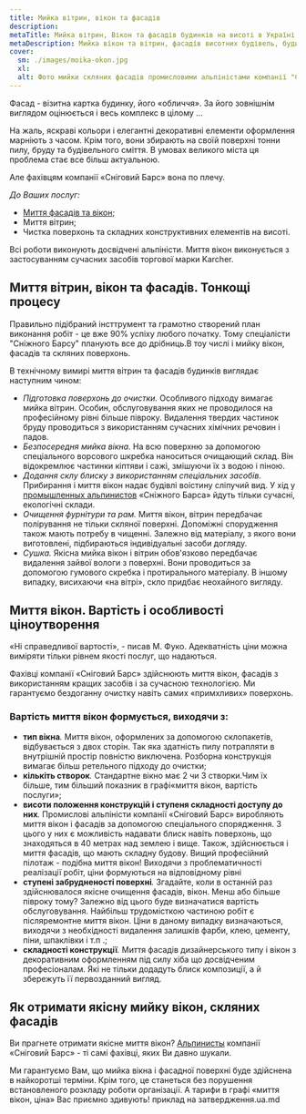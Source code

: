 ```yaml
---
title: Мийка вітрин, вікон та фасадів
description: 
metaTitle: Мийка вітрин, Вікон та фасадів будинків на висоті в Україні | СНЕЖНЫЙ БАРС
metaDescription: Мийка вікон та вітрин, фасадів висотних будівель, будинків досвідченними альпіністами в Вінниці☎ +38 (097) 970-53-76 від компанії "Сніжний Барс".
cover:
  sm: ./images/moika-okon.jpg
  xl: 
  alt: Фото мийки скляних фасадів промисловими альпіністами компанії "Сніжний Барс"
---
```

Фасад - візитна картка будинку, його «обличчя». За його зовнішнім виглядом оцінюється і весь комплекс в цілому ...

На жаль, яскраві кольори і елегантні декоративні елементи оформлення марніють з часом. Крім того, вони збирають на своїй поверхні тонни пилу, бруду та будівельного сміття. В умовах великого міста ця проблема стає все більш актуальною.

Але фахівцям компанії «Сніговий Барс» вона по плечу.

_До Ваших послуг:_

* [Миття фасадів та вікон](/mojka-fasadov/);
* Миття вітрин;
* Чистка поверхонь та складних конструктивних елементів на висоті.

Всі роботи виконують досвідчені альпіністи. Миття вікон виконується з застосуванням сучасних засобів торгової марки Karcher.

## Миття вітрин, вікон та фасадів. Тонкощі процесу

Правильно підібраний інсттрумент та грамотно створений план виконання робіт - це вже 90% успіху любого початку. Тому спеціалісти "Сніжного Барсу" планують все до дрібниць.В тоу числі і мийку вікон, фасадів та скляних поверхонь.

В технічному вимирі миття вітрин та фасадів будинків виглядає наступним чином:

* _Підготовка поверхонь до очистки._ Особливого підходу вимагає мийка вітрин. Особин, обслуговування яких не проводилося на професійному рівні більше півроку. Видалення твердих частинок бруду проводиться з використанням сучасних хімічних речовин і падов.
* _Безпосередня мийка вікна._ На всю поверхню за допомогою спеціального ворсового шкребка наноситься очищающий склад. Він відокремлює частинки кіптяви і сажі, змішуючи їх з водою і піною.
* _Додання склу блиску з використанням спеціальних засобів._ Прибирання і миття вікон надає будівлі воістину сліпучий вид. У хід у [промышленных альпинистов](/promyshlennyi-alpinizm/) «Сніжного Барса» йдуть тільки сучасні, екологічні склади.
* _Очищення фурнітури та рам._ Миття вікон, вітрин передбачає полірування не тільки скляної поверхні. Допоміжні спорудження також мають потребу в чищенні. Залежно від матеріалу, з якого вони виготовлені, підбираються індивідуальні засоби догляду.
* _Сушка._ Якісна мийка вікон і вітрин обов'язково передбачає видалення зайвої вологи з поверхні. Вони проводиться за допомогою гумового скребка і протирального матеріалу. В іншому випадку, висихаючи «на вітрі», скло придбає неохайного вигляду.

## Миття вікон. Вартість і особливості ціноутворення

«Ні справедливої вартості», - писав М. Фуко. Адекватність ціни можна виміряти тільки рівнем якості послуг, що надаються.

Фахівці компанії «Сніговий Барс» здійснюють миття вікон, фасадів з використанням кращих засобів і за сучасною технологією. Ми гарантуємо бездоганну очистку навіть самих «примхливих» поверхонь.

### Вартість миття вікон формується, виходячи з:

* **тип вікна**_._ Миття вікон, оформлених за допомогою склопакетів, відбувається з двох сторін. Так яка здатність пилу потрапляти в внутрішній простір повністю виключена. Розборна конструкція вимагає більш ретельного підходу до очистки;
* **кількіть створок**_._ Стандартне вікно має 2 чи 3 створки.Чим їх більше, тим більший показник в графі«миття вікон, вартість послуги»;
* **висоти положення конструкцій і ступеня складності доступу до них**_._ Промислові альпіністи компанії «Сніговий Барс» виробляють миття вікон і фасадів за допомогою спеціального спорядження. З цього у них є можливість надавати блиск навіть поверхонь, що знаходяться в 40 метрах над землею і вище. Також, здійснюється і миття фасадів, що мають складну будову. Вищий професійний пілотаж - подібна миття вікон! Виходячи з проблематичності реалізації робіт, ціни формуються на відповідному рівні
* **ступені забрудненості поверхні**_._ Згадайте, коли в останній раз здійснювалося якісне очищення фасадів, вікон. Менш або більше півроку тому? Залежно від цього буде визначатися вартість обслуговування. Найбільш трудомісткою частиною робіт є післяремонтне миття вікон. Ціни в даному випадку визначаються, виходячи з необхідності видалення залишків фарби, клею, цементу, піни, шпаклівки і т.п .;
* **складності конструкції**_._ Миття фасадів дизайнерського типу і вікон з декоративним оформленням під силу хіба що досвідченим професіоналам. Які не тільки додадуть блиск композиції, а й збережуть її первозданний вигляд.

## Як отримати якісну мийку вікон, скляних фасадів

Ви прагнете отримати якісне миття вікон? [Альпинисты](/) компанії «Сніговий Барс» - ті самі фахівці, яких Ви давно шукали.

Ми гарантуємо Вам, що мийка вікна і фасадної поверхні буде здійснена в найкоротші терміни. Крім того, це станеться без порушення встановленого розкладу роботи організації. А тарифи в графі «миття вікон, ціна» Вас приємно здивують!
приклад на затвердження.ua.md
